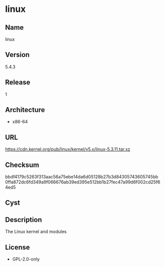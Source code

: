 # linux

## Name
linux

## Version
5.4.3

## Release
1

## Architecture
* x86-64

## URL
https://cdn.kernel.org/pub/linux/kernel/v5.x/linux-5.3.11.tar.xz

## Checksum
bbdf4179c5263f313aac56a75ebe14da6d05128b27b3d84305743605745bb0ffa872dc6fd349a9f066676ab39ed395e512bb1b27fec47a99d6f002cd25f64ed5

## Cyst

## Description
The Linux kernel and modules

## License
* GPL-2.0-only
